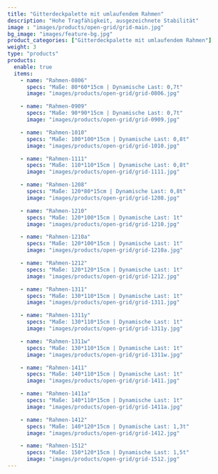 ```yaml
---
title: "Gitterdeckpalette mit umlaufendem Rahmen"
description: "Hohe Tragfähigkeit, ausgezeichnete Stabilität"
image : "images/products/open-grid/grid-main.jpg"
bg_image: "images/feature-bg.jpg"
product_categories: ["Gitterdeckpalette mit umlaufendem Rahmen"]
weight: 3
type: "products"
products:
  enable: true
  items:
    - name: "Rahmen-0806"
      specs: "Maße: 80*60*15cm | Dynamische Last: 0,7t"
      image: "images/products/open-grid/grid-0806.jpg"

    - name: "Rahmen-0909"
      specs: "Maße: 90*90*15cm | Dynamische Last: 0,7t"
      image: "images/products/open-grid/grid-0909.jpg"

    - name: "Rahmen-1010"
      specs: "Maße: 100*100*15cm | Dynamische Last: 0,8t"
      image: "images/products/open-grid/grid-1010.jpg"

    - name: "Rahmen-1111"
      specs: "Maße: 110*110*15cm | Dynamische Last: 0,8t"
      image: "images/products/open-grid/grid-1111.jpg"

    - name: "Rahmen-1208"
      specs: "Maße: 120*80*15cm | Dynamische Last: 0,8t"
      image: "images/products/open-grid/grid-1208.jpg"

    - name: "Rahmen-1210"
      specs: "Maße: 120*100*15cm | Dynamische Last: 1t"
      image: "images/products/open-grid/grid-1210.jpg"

    - name: "Rahmen-1210a"
      specs: "Maße: 120*100*15cm | Dynamische Last: 1t"
      image: "images/products/open-grid/grid-1210a.jpg"

    - name: "Rahmen-1212"
      specs: "Maße: 120*120*15cm | Dynamische Last: 1t"
      image: "images/products/open-grid/grid-1212.jpg"

    - name: "Rahmen-1311"
      specs: "Maße: 130*110*15cm | Dynamische Last: 1t"
      image: "images/products/open-grid/grid-1311.jpg"

    - name: "Rahmen-1311y"
      specs: "Maße: 130*110*15cm | Dynamische Last: 1t"
      image: "images/products/open-grid/grid-1311y.jpg"

    - name: "Rahmen-1311w"
      specs: "Maße: 130*110*15cm | Dynamische Last: 1t"
      image: "images/products/open-grid/grid-1311w.jpg"

    - name: "Rahmen-1411"
      specs: "Maße: 140*110*15cm | Dynamische Last: 1t"
      image: "images/products/open-grid/grid-1411.jpg"

    - name: "Rahmen-1411a"
      specs: "Maße: 140*110*15cm | Dynamische Last: 1t"
      image: "images/products/open-grid/grid-1411a.jpg"

    - name: "Rahmen-1412"
      specs: "Maße: 140*120*15cm | Dynamische Last: 1,3t"
      image: "images/products/open-grid/grid-1412.jpg"

    - name: "Rahmen-1512"
      specs: "Maße: 150*120*15cm | Dynamische Last: 1,5t"
      image: "images/products/open-grid/grid-1512.jpg"
---
```

